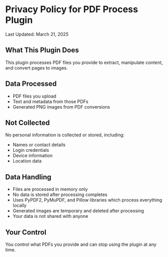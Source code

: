 # Privacy Policy for PDF Process Plugin

Last Updated: March 21, 2025

## What This Plugin Does

This plugin processes PDF files you provide to extract, manipulate content, and convert pages to images.

## Data Processed

- PDF files you upload
- Text and metadata from those PDFs
- Generated PNG images from PDF conversions

## Not Collected

No personal information is collected or stored, including:
- Names or contact details
- Login credentials
- Device information
- Location data

## Data Handling

- Files are processed in memory only
- No data is stored after processing completes
- Uses PyPDF2, PyMuPDF, and Pillow libraries which process everything locally
- Generated images are temporary and deleted after processing
- Your data is not shared with anyone

## Your Control

You control what PDFs you provide and can stop using the plugin at any time.